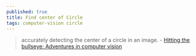 ```yaml
---
published: true
title: Find center of Circle
tags: computer-vision circle
---
```

> accurately detecting the center of a circle in an image. - [Hitting the bullseye: Adventures in computer vision](http://www.ilikebigbits.com/2017_07_19_hitting_the_bullseye.html)
